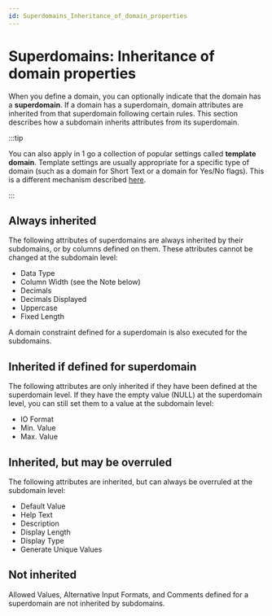 ```yaml
---
id: Superdomains_Inheritance_of_domain_properties
---
```


# Superdomains: Inheritance of domain properties

When you define a domain, you can optionally indicate that the domain has a **superdomain**. If a domain has a superdomain, domain attributes are inherited from that superdomain following certain rules. This section describes how a subdomain inherits attributes from its superdomain.


:::tip

You can also apply in 1 go a collection of popular settings called **template domain**. Template settings are usually appropriate for a specific type of domain (such as a domain for Short Text or a domain for Yes/No flags). This is a different mechanism described [here](/docs/Modeller_and_Rules_Engine/Domains/Template_domains_Popular_domain_settings.md).

:::

## Always inherited

The following attributes of superdomains are always inherited by their subdomains, or by columns defined on them. These attributes cannot be changed at the subdomain level:

- Data Type
- Column Width (see the Note below)
- Decimals
- Decimals Displayed
- Uppercase
- Fixed Length

A domain constraint defined for a superdomain is also executed for the subdomains.

## Inherited if defined for superdomain

The following attributes are only inherited if they have been defined at the superdomain level. If they have the empty value (NULL) at the superdomain level, you can still set them to a value at the subdomain level:

- IO Format
- Min. Value
- Max. Value

## Inherited, but may be overruled

The following attributes are inherited, but can always be overruled at the subdomain level:

- Default Value
- Help Text
- Description
- Display Length
- Display Type
- Generate Unique Values

## Not inherited

Allowed Values, Alternative Input Formats, and Comments defined for a superdomain are not inherited by subdomains.